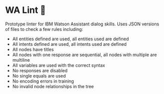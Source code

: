 # WA Lint 🧹

Prototype linter for IBM Watson Assistant dialog skills. Uses JSON versions of files to check a few rules including:

- All entities defined are used, all entities used are defined
- All intents defined are used, all intents used are defined
- All nodes have titles
- All nodes with one response are sequential, all nodes with multiple are multiline
- All variables are used with the correct syntax
- No responses are disabled
- No single equals are used
- No encoding errors in training
- No invalid node relationships in the tree

